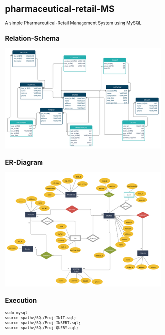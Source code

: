 # pharmaceutical-retail-MS

A simple Pharmaceutical-Retail Management System using MySQL

Relation-Schema
---------------

![Schema-Diagram](/Diagrams/Schema.png)


ER-Diagram
----------

![Er-Diagram](/Diagrams/ERD.png)

Execution
-----------

```
sudo mysql
source <path>/SQL/Proj-INIT.sql;
source <path>/SQL/Proj-INSERT.sql;
source <path>/SQL/Proj-QUERY.sql;
```


